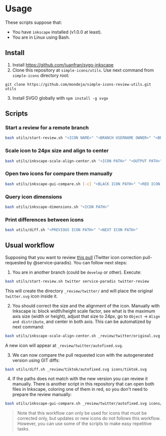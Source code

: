 # Usage

These scripts suppose that:

- You have `inkscape` installed (v1.0.0 at least).
- You are in Linux using Bash.

## Install

1. Install https://github.com/juanfran/svgo-inkscape
2. Clone this repository at `simple-icons/utils`. Use next command from
 `simple-icons` directory root:
```
git clone https://github.com/mondeja/simple-icons-review-utils.git utils
```
3. Install SVGO globally with `npm install -g svgo`

## Scripts
### Start a review for a remote branch

```bash
bash utils/start-review.sh "<ICON NAME>" "<BRANCH USERNAME OWNER>" "<BRANCH NAME>"
```

### Scale icon to 24px size and align to center

```bash
bash utils/inkscape-scale-align-center.sh "<ICON PATH>" "<OUTPUT PATH>" 
```

### Open two icons for compare them manually

```bash
bash utils/inkscape-gui-compare.sh [-c] "<BLACK ICON PATH>" "<RED ICON PATH>"
```

### Query icon dimensions

```bash
bash utils/inkscape-dimensions.sh "<ICON PATH>"
```

### Print differences between icons

```bash
bash utils/diff.sh "<PREVIOUS ICON PATH>" "<NEXT ICON PATH>"
```

## Usual workflow

Supposing that you want to review
[this pull](https://github.com/simple-icons/simple-icons/pull/3860) (Twitter
icon correction pull-requested by @service-paradis). You can follow next steps:

1. You are in another branch (could be `develop` or other). Execute:

```bash
bash utils/start-review.sh twitter service-paradis twitter-review
```

This will create the directory `_review/twitter/` and will place the original
`twitter.svg` icon inside it.

2. You should correct the size and the alignment of the icon. Manually with
Inkscape is: block width/height scale factor, see what is the maximum axis size
(width or height), adjust that size to 24px, go to `Object` -> `Align and
distribute`, and center in both axis. This can be automatized by next command:

```bash
bash utils/inkscape-scale-align-center.sh _review/twitter/original.svg _review/twitter/autofixed.svg
```

A new icon will appear at `_review/twitter/autofixed.svg`.

3. We can now compare the pull requested icon with the autogenerated version
using GIT diffs:

```bash
bash utils/diff.sh _review/tiktok/autofixed.svg icons/tiktok.svg
```

4. If the paths does not match with the new version you can review it manually.
There is another script in this repository that can open both files in Inkscape,
coloring one of them in red, so you don't need to prepare the review manually:

```bash
bash utils/inkscape-gui-compare.sh _review/twitter/autofixed.svg icons/twitter.svg
```

> Note that this workflow can only be used for icons that must be corrected
only, but updates or new icons do not follows this workflow. However, you can
use some of the scripts to make easy repetitive tasks.
